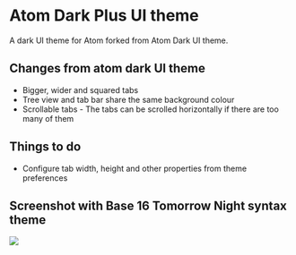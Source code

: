 # Atom Dark Plus UI theme

A dark UI theme for Atom forked from Atom Dark UI theme.

## Changes from atom dark UI theme
- Bigger, wider and squared tabs
- Tree view and tab bar share the same background colour
- Scrollable tabs -  The tabs can be scrolled horizontally if there are too many of them

## Things to do
- Configure tab width, height and other properties from theme preferences

## Screenshot with Base 16 Tomorrow Night syntax theme
![](http://i.imgur.com/sKFiXta.png)
